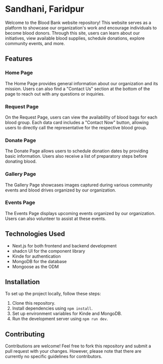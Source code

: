 
# Sandhani, Faridpur

Welcome to the Blood Bank website repository! This website serves as a platform to showcase our organization's work and encourage individuals to become blood donors. Through this site, users can learn about our initiatives, view available blood supplies, schedule donations, explore community events, and more.

## Features

### Home Page
The Home Page provides general information about our organization and its mission. Users can also find a "Contact Us" section at the bottom of the page to reach out with any questions or inquiries.

### Request Page
On the Request Page, users can view the availability of blood bags for each blood group. Each data card includes a "Contact Now" button, allowing users to directly call the representative for the respective blood group.

### Donate Page
The Donate Page allows users to schedule donation dates by providing basic information. Users also receive a list of preparatory steps before donating blood.

### Gallery Page
The Gallery Page showcases images captured during various community events and blood drives organized by our organization.

### Events Page
The Events Page displays upcoming events organized by our organization. Users can also volunteer to assist at these events.

## Technologies Used
- Next.js for both frontend and backend development
- shadcn UI for the component library
- Kinde for authentication
- MongoDB for the database
- Mongoose as the ODM

## Installation
To set up the project locally, follow these steps:
1. Clone this repository.
2. Install dependencies using `npm install`.
3. Set up environment variables for Kinde and MongoDB.
4. Run the development server using `npm run dev`.


## Contributing
Contributions are welcome! Feel free to fork this repository and submit a pull request with your changes. However, please note that there are currently no specific guidelines for contributors.





